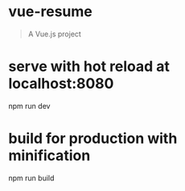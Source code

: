 # vue-resume

> A Vue.js project

# serve with hot reload at localhost:8080
npm run dev

# build for production with minification
npm run build
